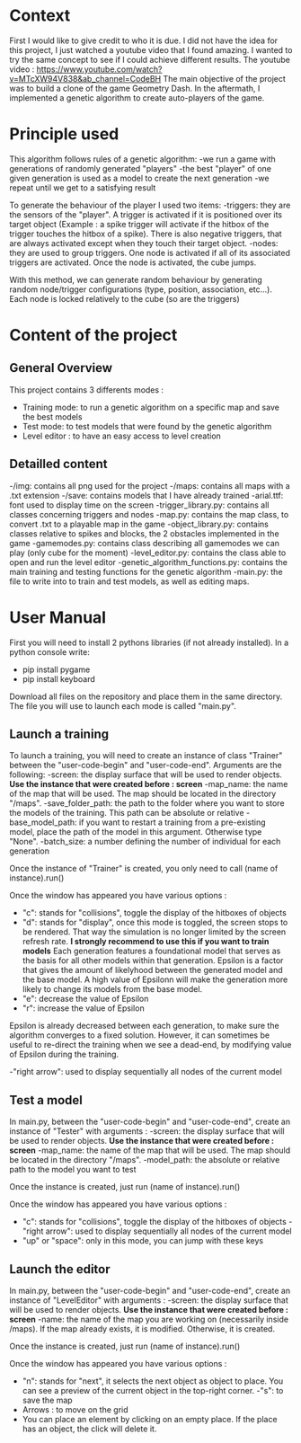 # Context

First I would like to give credit to who it is due. I did not have the idea for this project, I just watched a youtube video that I found amazing. I wanted to try the same concept to see if I could achieve different results.
The youtube video : https://www.youtube.com/watch?v=MTcXW94V838&ab_channel=CodeBH
The main objective of the project was to build a clone of the game Geometry Dash. In the aftermath, I implemented a genetic algorithm to create auto-players of the game.
# Principle used
This algorithm follows rules of a genetic algorithm:
-we run a game with generations of randomly generated "players"
-the best "player" of one given generation is used as a model to create the next generation
-we repeat until we get to a satisfying result

To generate the behaviour of the player I used two items:
-triggers: they are the sensors of the "player". A trigger is activated if it is positioned over its target object (Example : a spike trigger will activate if the hitbox of the trigger touches the hitbox of a spike). There is also negative triggers, that are always activated except when they touch their target object.
-nodes: they are used to group triggers. One node is activated if all of its associated triggers are activated. Once the node is activated, the cube jumps.

With this method, we can generate random behaviour by generating random node/trigger configurations (type, position, association, etc...). Each node is locked relatively to the cube (so are the triggers)


# Content of the project
## General Overview
This project contains 3 differents modes :
- Training mode: to run a genetic algorithm on a specific map and save the best models
- Test mode: to test models that were found by the genetic algorithm
- Level editor : to have an easy access to level creation

## Detailled content
-/img: contains all png used for the project
-/maps: contains all maps with a .txt extension
-/save: contains models that I have already trained
-arial.ttf: font used to display time on the screen
-trigger_library.py: contains all classes concerning triggers and nodes
-map.py: contains the map class, to convert .txt to a playable map in the game
-object_library.py: contains classes relative to spikes and blocks, the 2 obstacles implemented in the game
-gamemodes.py: contains class describing all gamemodes we can play (only cube for the moment)
-level_editor.py: contains the class able to open and run the level editor
-genetic_algorithm_functions.py: contains the main training and testing functions for the genetic algorithm
-main.py: the file to write into to train and test models, as well as editing maps.

# User Manual

First you will need to install 2 pythons libraries (if not already installed). In a python console write:
- pip install pygame
- pip install keyboard

Download all files on the repository and place them in the same directory. The file you will use to launch each mode is called "main.py".

## Launch a training
To launch a training, you will need to create an instance of class "Trainer" between the "user-code-begin" and "user-code-end". Arguments are the following:
-screen: the display surface that will be used to render objects. **Use the instance that were created before : screen**
-map_name: the name of the map that will be used. The map should be located in the directory "/maps".
-save_folder_path: the path to the folder where you want to store the models of the training. This path can be absolute or relative
-base_model_path: if you want to restart a training from a pre-existing model, place the path of the model in this argument. Otherwise type "None".
-batch_size: a number defining the number of individual for each generation

Once the instance of "Trainer" is created, you only need to call (name of instance).run()

Once the window has appeared you have various options :
- "c": stands for "collisions", toggle the display of the hitboxes of objects
- "d": stands for "display", once this mode is toggled, the screen stops to be rendered. That way the simulation is no longer limited by the screen refresh rate. **I strongly recommend to use this if you want to train models**
Each generation features a foundational model that serves as the basis for all other models within that generation. Epsilon is a factor that gives the amount of likelyhood between the generated model and the base model. A high value of Epsilonn will make the generation more likely to change its models from the base model. 
- "e": decrease the value of Epsilon
- "r": increase the value of Epsilon

Epsilon is already decreased between each generation, to make sure the algorithm converges to a fixed solution. However, it can sometimes be useful to re-direct the training when we see a dead-end, by modifying value of Epsilon during the training.

-"right arrow": used to display sequentially all nodes of the current model

## Test a model

In main.py, between the "user-code-begin" and "user-code-end", create an instance of "Tester" with arguments :
-screen: the display surface that will be used to render objects. **Use the instance that were created before : screen**
-map_name: the name of the map that will be used. The map should be located in the directory "/maps".
-model_path: the absolute or relative path to the model you want to test

Once the instance is created, just run (name of instance).run()

Once the window has appeared you have various options :
- "c": stands for "collisions", toggle the display of the hitboxes of objects
-"right arrow": used to display sequentially all nodes of the current model
- "up" or "space": only in this mode, you can jump with these keys

## Launch the editor

In main.py, between the "user-code-begin" and "user-code-end", create an instance of "LevelEditor" with arguments :
-screen: the display surface that will be used to render objects. **Use the instance that were created before : screen**
-name: the name of the map you are working on (necessarily inside /maps). If the map already exists, it is modified. Otherwise, it is created.

Once the instance is created, just run (name of instance).run()

Once the window has appeared you have various options :
- "n": stands for "next", it selects the next object as object to place. You can see a preview of the current object in the top-right corner.
-"s": to save the map
- Arrows : to move on the grid
- You can place an element by clicking on an empty place. If the place has an object, the click will delete it.


